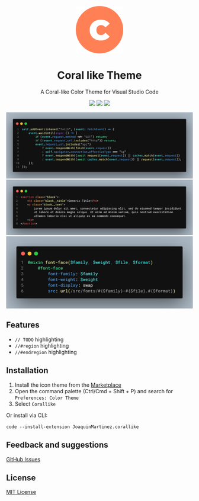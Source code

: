 <div align="center">

<img src="https://raw.githubusercontent.com/joaquinuriel/coral-theme/master/static/logo.png" width="128" />

# Coral like Theme

A Coral-like Color Theme for Visual Studio Code
<p>
<img src="https://vsmarketplacebadge.apphb.com/version-short/joaquinmartinez.corallike.svg"></img>
<img src="https://vsmarketplacebadge.apphb.com/downloads/joaquinmartinez.corallike.svg"></img>
<img src="https://vsmarketplacebadge.apphb.com/rating-star/joaquinmartinez.corallike.svg"></img>
</p>
<!-- https://vsmarketplacebadge.apphb.com/version/joaquinmartinez.corallike.svg -->

![screenshot](https://raw.githubusercontent.com/joaquinuriel/coral-theme/master/static/code.png)
![screenshot](https://raw.githubusercontent.com/joaquinuriel/coral-theme/master/static/html.png)
![screenshot](https://raw.githubusercontent.com/joaquinuriel/coral-theme/master/static/sass.png)

</div>

## Features

- `// TODO` highlighting
- `//#region` highlighting
- `//#endregion` highlighting

## Installation

1. Install the icon theme from the [Marketplace](https://marketplace.visualstudio.com/items?itemName=JoaquinMartinez.corallike)
2. Open the command palette (Ctrl/Cmd + Shift + P) and search for `Preferences: Color Theme`
3. Select `Corallike`

Or install via CLI:

```
code --install-extension JoaquinMartinez.corallike
```

## Feedback and suggestions

[GitHub Issues](https://github.com/Joaquinuriel/coral-theme/issues)

## License

[MIT License](LICENSE)

